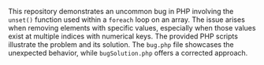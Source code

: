 This repository demonstrates an uncommon bug in PHP involving the `unset()` function used within a `foreach` loop on an array.  The issue arises when removing elements with specific values, especially when those values exist at multiple indices with numerical keys.  The provided PHP scripts illustrate the problem and its solution. The `bug.php` file showcases the unexpected behavior, while `bugSolution.php` offers a corrected approach.